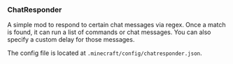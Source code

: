 ### ChatResponder

A simple mod to respond to certain chat messages via regex. Once a match is found, it can run a list of commands or chat messages. You can also specify a custom delay for those messages. 

The config file is located at `.minecraft/config/chatresponder.json`.
